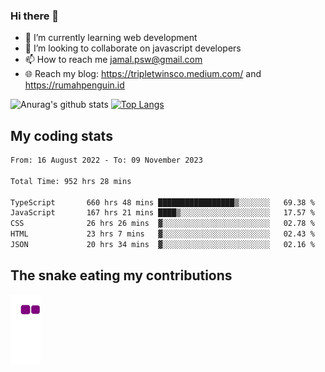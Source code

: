 ### Hi there 👋

<!--
**padepokanpenguin/padepokanpenguin** is a ✨ _special_ ✨ repository because its `README.md` (this file) appears on your GitHub profile.
-->

- 🌱 I’m currently learning  web development
- 👯 I’m looking to collaborate on javascript developers
- 📫 How to reach me jamal.psw@gmail.com
- 🌐 Reach my blog:
   https://tripletwinsco.medium.com/ and
   https://rumahpenguin.id

![Anurag's github stats](https://github-readme-stats.vercel.app/api?username=padepokanpenguin&count_private=true&disable_animations=false&show_icons=true&theme=default)
[![Top Langs](https://github-readme-stats.vercel.app/api/top-langs/?username=padepokanpenguin&theme=default&layout=compact)](https://github.com/padepokanpenguin)

## My coding stats

<!--START_SECTION:waka-->

```txt
From: 16 August 2022 - To: 09 November 2023

Total Time: 952 hrs 28 mins

TypeScript       660 hrs 48 mins █████████████████▒░░░░░░░   69.38 %
JavaScript       167 hrs 21 mins ████▒░░░░░░░░░░░░░░░░░░░░   17.57 %
CSS              26 hrs 26 mins  ▓░░░░░░░░░░░░░░░░░░░░░░░░   02.78 %
HTML             23 hrs 7 mins   ▓░░░░░░░░░░░░░░░░░░░░░░░░   02.43 %
JSON             20 hrs 34 mins  ▓░░░░░░░░░░░░░░░░░░░░░░░░   02.16 %
```

<!--END_SECTION:waka-->


## The snake eating my contributions
![snake gif](https://github.com/padepokanpenguin/padepokanpenguin/blob/output/github-contribution-grid-snake.gif)
